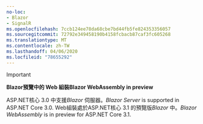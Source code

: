 ```yaml
---
no-loc:
- Blazor
- SignalR
ms.openlocfilehash: 7ccb124ee78da68cbe7bd44fb5fe824353356057
ms.sourcegitcommit: 72792e349458190b4158fcbacb87caf3fc605268
ms.translationtype: MT
ms.contentlocale: zh-TW
ms.lasthandoff: 04/06/2020
ms.locfileid: "78655292"
---
```

> [!IMPORTANT]
> <span data-ttu-id="94d50-101">**Blazor預覽中的 Web 組裝**</span><span class="sxs-lookup"><span data-stu-id="94d50-101">**Blazor WebAssembly in preview**</span></span>
>
> <span data-ttu-id="94d50-102">ASP.NET核心 3.0 中支援*Blazor* 伺服器。</span><span class="sxs-lookup"><span data-stu-id="94d50-102">*Blazor Server* is supported in ASP.NET Core 3.0.</span></span> <span data-ttu-id="94d50-103">Web組裝處於ASP.NET核心 3.1 的預覽版*Blazor* 中。</span><span class="sxs-lookup"><span data-stu-id="94d50-103">*Blazor WebAssembly* is in preview for ASP.NET Core 3.1.</span></span>
